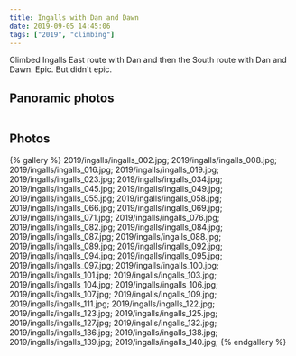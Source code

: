 ```yaml
---
title: Ingalls with Dan and Dawn
date: 2019-09-05 14:45:06
tags: ["2019", "climbing"]
---
```


Climbed Ingalls East route with Dan and then the South route with Dan and Dawn. Epic. But didn't epic. 


## Panoramic photos
<a href="http://willprogramforfood.com/photos/Ingalls-Climbs/"><img alt="" class="photo" src="http://willprogramforfood.com/photos/pics/panoramic/2019/ingalls/thumb/ingallsPano_03.jpg"/></a>

## Photos

{% gallery %}
2019/ingalls/ingalls_002.jpg;
2019/ingalls/ingalls_008.jpg;
2019/ingalls/ingalls_016.jpg;
2019/ingalls/ingalls_019.jpg;
2019/ingalls/ingalls_023.jpg;
2019/ingalls/ingalls_034.jpg;
2019/ingalls/ingalls_045.jpg;
2019/ingalls/ingalls_049.jpg;
2019/ingalls/ingalls_055.jpg;
2019/ingalls/ingalls_058.jpg;
2019/ingalls/ingalls_066.jpg;
2019/ingalls/ingalls_069.jpg;
2019/ingalls/ingalls_071.jpg;
2019/ingalls/ingalls_076.jpg;
2019/ingalls/ingalls_082.jpg;
2019/ingalls/ingalls_084.jpg;
2019/ingalls/ingalls_087.jpg;
2019/ingalls/ingalls_088.jpg;
2019/ingalls/ingalls_089.jpg;
2019/ingalls/ingalls_092.jpg;
2019/ingalls/ingalls_094.jpg;
2019/ingalls/ingalls_095.jpg;
2019/ingalls/ingalls_097.jpg;
2019/ingalls/ingalls_100.jpg;
2019/ingalls/ingalls_101.jpg;
2019/ingalls/ingalls_103.jpg;
2019/ingalls/ingalls_104.jpg;
2019/ingalls/ingalls_106.jpg;
2019/ingalls/ingalls_107.jpg;
2019/ingalls/ingalls_109.jpg;
2019/ingalls/ingalls_111.jpg;
2019/ingalls/ingalls_122.jpg;
2019/ingalls/ingalls_123.jpg;
2019/ingalls/ingalls_125.jpg;
2019/ingalls/ingalls_127.jpg;
2019/ingalls/ingalls_132.jpg;
2019/ingalls/ingalls_136.jpg;
2019/ingalls/ingalls_138.jpg;
2019/ingalls/ingalls_139.jpg;
2019/ingalls/ingalls_140.jpg;
{% endgallery %}
